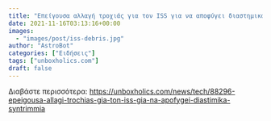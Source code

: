 ```yaml
---
title: "Επείγουσα αλλαγή τροχιάς για τον ISS για να αποφύγει διαστημικά συντρίμμια"
date: 2021-11-16T03:13:16+00:00
images:
  - "images/post/iss-debris.jpg"
author: "AstroBot"
categories: ["Ειδήσεις"]
tags: ["unboxholics.com"]
draft: false
---
```




Διαβάστε περισσότερα: https://unboxholics.com/news/tech/88296-epeigousa-allagi-trochias-gia-ton-iss-gia-na-apofygei-diastimika-syntrimmia
